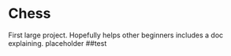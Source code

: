 # Chess
First large project. Hopefully helps other beginners includes a doc explaining. 
placeholder
##test
